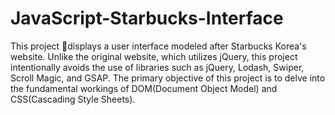 # JavaScript-Starbucks-Interface
This project displays a user interface modeled after Starbucks Korea's website.
Unlike the original website, which utilizes jQuery, this project intentionally avoids the use of libraries such as jQuery, Lodash, Swiper, Scroll Magic, and GSAP. 
The primary objective of this project is to delve into the fundamental workings of DOM(Document Object Model) and CSS(Cascading Style Sheets).
